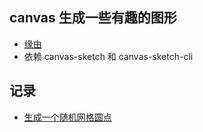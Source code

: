 ## canvas 生成一些有趣的图形
* [缘由](https://github.com/mattdesl/workshop-generative-art)
* 依赖 canvas-sketch 和 canvas-sketch-cli

## 记录
* [生成一个随机网格圆点](./src/grid.js)